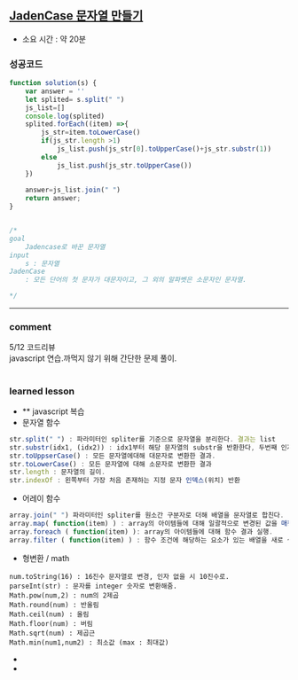 ## [JadenCase 문자열 만들기](https://programmers.co.kr/learn/courses/30/lessons/12951?language=javascript)
* 소요 시간 : 약 20분

### 성공코드
```js
function solution(s) {
    var answer = ''
    let splited= s.split(" ")
    js_list=[]
    console.log(splited)
    splited.forEach((item) =>{
        js_str=item.toLowerCase()
        if(js_str.length >1)
            js_list.push(js_str[0].toUpperCase()+js_str.substr(1))
        else
            js_list.push(js_str.toUpperCase())
    })
    
    answer=js_list.join(" ")
    return answer;
}


/*
goal
    Jadencase로 바꾼 문자열
input
    s : 문자열
JadenCase
    : 모든 단어의 첫 문자가 대문자이고, 그 외의 알파벳은 소문자인 문자열.

*/
```


----------------------------------------------------------------------------
### comment 
5/12 코드리뷰    
javascript 연습.까먹지 않기 위해 간단한 문제 풀이.

#
#
 ### learned lesson
 
* ** javascript 복습
* 문자열 함수
```js
str.split(" ") : 파라미터인 spliter를 기준으로 문자열을 분리한다. 결과는 list
str.substr(idx1, (idx2)) : idx1부터 해당 문자열의 substr을 반환한다, 두번째 인자 지정 시 문자열 끝범위 지정 가능.
str.toUppserCase() : 모든 문자열에대해 대문자로 변환한 결과.
str.toLowerCase() : 모든 문자열에 대해 소문자로 변환한 결과
str.length : 문자열의 길이. 
str.indexOf : 왼쪽부터 가장 처음 존재하는 지정 문자 인덱스(위치) 반환


```
* 어레이 함수
```js
array.join(" ") 파라미터인 spliter를 원소간 구분자로 더해 배열을 문자열로 합친다.
array.map( function(item) ) : array의 아이템들에 대해 일괄적으로 변경된 값을 매핑한다(return으로 변경될 원소 표현)
array.foreach ( function(item) ): array의 아이템들에 대해 함수 결과 실행.
array.filter ( function(item) ) : 함수 조건에 해당하는 요소가 있는 배열을 새로 생성한다. return으로 조건을 나타낸다.(bool) 유사하게 하나의 원소만 검색하는 역할을 하는 find함수가 있음. 

```

* 형변환 / math
```
num.toString(16) : 16진수 문자열로 변경, 인자 없을 시 10진수로.
parseInt(str) : 문자를 integer 숫자로 변환해줌.
Math.pow(num,2) : num의 2제곱
Math.round(num) : 반올림
Math.ceil(num) : 올림
Math.floor(num) : 버림
Math.sqrt(num) : 제곱근
Math.min(num1,num2) : 최소값 (max : 최대값)

```
*   
* 
#
#
 
 
